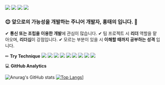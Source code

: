 <a href="https://www.instagram.com/_undery" target="_blank"><img src="https://img.shields.io/badge/Instagram-E4405F?style=flat-square&logo=Instagram&logoColor=White"/></a>
<a href="htu123132@gmail.com" target="_blank"><img src="https://img.shields.io/badge/Gmail-EA4335?style=flat-square&logo=Gmail&logoColor=White"/></a>
<a href="xodml1122@naver.com" target="_blank"><img src="https://img.shields.io/badge/Naver-03C75A?style=flat-square&logo=Naver&logoColor=White"/></a>
<a href="https://discord.gg/undery" target="_blank"><img src="https://img.shields.io/badge/Discord-5865F2?style=flat-square&logo=Discord&logoColor=White"/></a>

### 😊 앞으로의 가능성을 개발하는 주니어 개발자, 홍태의 입니다. 👋
✔ **통신 또는 조립을 이용한 개발**에 관심이 많습니다.
✔ 팀 프로젝트 시 **리더** 역할을 맡아오며, **리더십**이 강점입니다.
✔ 모르는 부분이 있을 시 **이해할 때까지 공부하는 성격** 입니다.

✏ **Try Technique**
<img src="https://img.shields.io/badge/C-302683?style=plastic&logo=c&logoColor=White"/>
<img src="https://img.shields.io/badge/HTML5-302683?style=plastic&logo=html5&logoColor=White"/>
<img src="https://img.shields.io/badge/CSS3-302683?style=plastic&logo=css3&logoColor=White"/>
<img src="https://img.shields.io/badge/Python-302683?style=plastic&logo=python&logoColor=White"/>
<img src="https://img.shields.io/badge/MicrosoftAzure-302683?style=plastic&logo=microsoftazure&logoColor=White"/>
<img src="https://img.shields.io/badge/Git-302683?style=plastic&logo=git&logoColor=White"/>
<img src="https://img.shields.io/badge/GitHub-302683?style=plastic&logo=github&logoColor=White"/>
<img src="https://img.shields.io/badge/Git-302683?style=plastic&logo=git&logoColor=White"/>
<img src="https://img.shields.io/badge/JavaScript-302683?style=plastic&logo=javascript&logoColor=White"/>

💻 **GitHub Analytics**

![Anurag's GitHub stats](https://github-readme-stats.vercel.app/api?username=anuraghazra&theme=dark&show_icons=true)
[![Top Langs](https://github-readme-stats.vercel.app/api/top-langs/?username=Undery33&langs_count=10&layout=compact&theme=dark)](https://github.com/Undery33/Undery33)]

